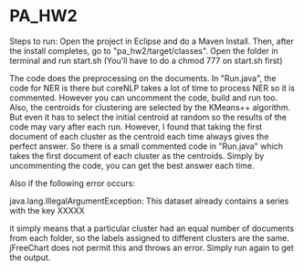 # PA_HW2

Steps to run:
Open the project in Eclipse and do a Maven Install.
Then, after the install completes, go to "pa_hw2/target/classes".
Open the folder in terminal and run start.sh (You'll have to do a chmod 777 on start.sh first)

The code does the preprocessing on the documents. In "Run.java", the code for NER is there but coreNLP takes a lot of time to process NER
so it is commented. However you can uncomment the code, build and run too. Also, the centroids for clustering are selected by 
the KMeans++ algorithm. But even it has to select the initial centroid at random so the results of the code may vary after each run.
However, I found that taking the first document of each cluster as the centroid each time always gives the perfect answer. So there is 
a small commented code in "Run.java" which takes the first document of each cluster as the centroids. Simply by uncommenting the code, you can get the best answer each time. 

Also if the following error occurs: 

java.lang.IllegalArgumentException: This dataset already contains a series with the key XXXXX

it simply means that a particular cluster had an equal number of documents from each folder, so the labels assigned to different clusters 
are the same. jFreeChart does not permit this and throws an error. Simply run again to get the output.
